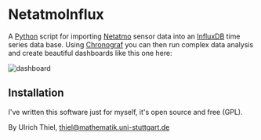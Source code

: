 # NetatmoInflux

A [Python](https://www.python.org) script for importing [Netatmo](https://www.netatmo.com/) sensor data into an [InfluxDB](https://docs.influxdata.com/influxdb/) time series data base. Using [Chronograf](https://docs.influxdata.com/chronograf/) you can then run complex data analysis and create beautiful dashboards like this one here:

![dashboard](https://raw.githubusercontent.com/ulthiel/NetatmoInflux/master/doc/dashboard.jpg)

## Installation


I've written this software just for myself, it's open source and free (GPL).

By Ulrich Thiel, thiel@mathematik.uni-stuttgart.de
